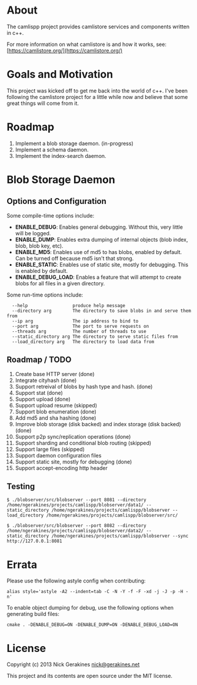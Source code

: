 
# About

The camlispp project provides camlistore services and components written in c++.

For more information on what camlistore is and how it works, see: [https://camlistore.org/](https://camlistore.org/)

# Goals and Motivation

This project was kicked off to get me back into the world of c++. I've been following the camlistore project for a little while now and believe that some great things will come from it.

# Roadmap

1. Implement a blob storage daemon. (in-progress)
1. Implement a schema daemon.
1. Implement the index-search daemon.

# Blob Storage Daemon

## Options and Configuration

Some compile-time options include:

* **ENABLE_DEBUG**: Enables general debugging. Without this, very little will be logged.
* **ENABLE_DUMP**: Enables extra dumping of internal objects (blob index, blob, blob key, etc).
* **ENABLE_MD5**: Enables use of md5 to has blobs, enabled by default. Can be turned off because md5 isn't that strong.
* **ENABLE_STATIC**: Enables use of static site, mostly for debugging. This is enabled by default.
* **ENABLE_DEBUG_LOAD**: Enables a feature that will attempt to create blobs for all files in a given directory.

Some run-time options include:

```
  --help                 produce help message
  --directory arg        The directory to save blobs in and serve them from
  --ip arg               The ip address to bind to
  --port arg             The port to serve requests on
  --threads arg          The number of threads to use
  --static_directory arg The directory to serve static files from
  --load_directory arg   The directory to load data from
```


## Roadmap / TODO

1. Create base HTTP server (done)
1. Integrate cityhash (done)
1. Support retreival of blobs by hash type and hash. (done)
1. Support stat (done)
1. Support upload (done)
1. Support upload resume (skipped)
1. Support blob enumeration (done)
1. Add md5 and sha hashing (done)
1. Improve blob storage (disk backed) and index storage (disk backed) (done)
1. Support p2p sync/replication operations (done)
1. Support sharding and conditional blob routing (skipped)
1. Support large files (skipped)
1. Support daemon configuration files
1. Support static site, mostly for debugging (done)
1. Support accept-encoding http header

## Testing

    $ ./blobserver/src/blobserver --port 8081 --directory /home/ngerakines/projects/camlispp/blobserver/data1/ --static_directory /home/ngerakines/projects/camlispp/blobserver --load_directory /home/ngerakines/projects/camlispp/blobserver/src/

    $ ./blobserver/src/blobserver --port 8082 --directory /home/ngerakines/projects/camlispp/blobserver/data2/ --static_directory /home/ngerakines/projects/camlispp/blobserver --sync http://127.0.0.1:8081


# Errata

Please use the following astyle config when contributing:

    alias style='astyle -A2 --indent=tab -C -N -Y -f -F -xd -j -J -p -H -n'

To enable object dumping for debug, use the following options when generating build files:

    cmake . -DENABLE_DEBUG=ON -DENABLE_DUMP=ON -DENABLE_DEBUG_LOAD=ON

# License

Copyright (c) 2013 Nick Gerakines <nick@gerakines.net>

This project and its contents are open source under the MIT license.
